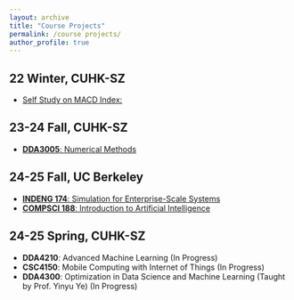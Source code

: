 ```yaml
---
layout: archive
title: "Course Projects"
permalink: /course projects/
author_profile: true
---
```


## 22 Winter, CUHK-SZ

- [Self Study on MACD Index:](https://github.com/YaoSiqi2003/Study-on-MACD-index)


## 23-24 Fall, CUHK-SZ

- [**DDA3005**: Numerical Methods](https://github.com/YaoSiqi2003/DDA3005-Numerical-Methods)


## 24-25 Fall, UC Berkeley

- [**INDENG 174**: Simulation for Enterprise-Scale Systems](https://github.com/YaoSiqi2003/IND-ENG-174)
- [**COMPSCI 188**: Introduction to Artificial Intelligence](https://github.com/YaoSiqi2003/CS188-Introduction-to-Artificial-Intelligence)


## 24-25 Spring, CUHK-SZ

- **DDA4210**: Advanced Machine Learning (In Progress)
- **CSC4150**: Mobile Computing with Internet of Things (In Progress)
- **DDA4300**: Optimization in Data Science and Machine Learning (Taught by Prof. Yinyu Ye) (In Progress)
